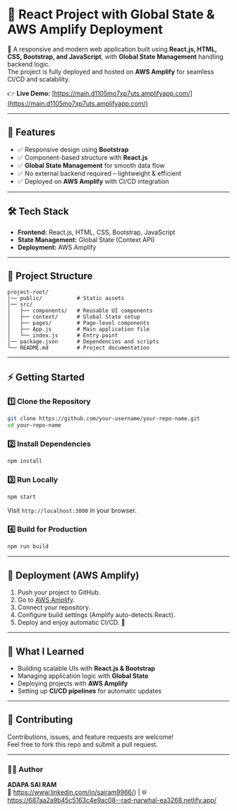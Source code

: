 # 🌟 React Project with Global State & AWS Amplify Deployment

🚀 A responsive and modern web application built using **React.js, HTML, CSS, Bootstrap, and JavaScript**, with **Global State Management** handling backend logic.  
The project is fully deployed and hosted on **AWS Amplify** for seamless CI/CD and scalability.  

👉 **Live Demo:** [https://main.d1105mo7xp7uts.amplifyapp.com/](https://main.d1105mo7xp7uts.amplifyapp.com/)

---

## 📌 Features
- ✅ Responsive design using **Bootstrap**
- ✅ Component-based structure with **React.js**
- ✅ **Global State Management** for smooth data flow
- ✅ No external backend required – lightweight & efficient
- ✅ Deployed on **AWS Amplify** with CI/CD integration

---

## 🛠️ Tech Stack
- **Frontend:** React.js, HTML, CSS, Bootstrap, JavaScript  
- **State Management:** Global State (Context API)  
- **Deployment:** AWS Amplify  

---

## 📂 Project Structure
```
project-root/
│── public/           # Static assets
│── src/              
│   ├── components/   # Reusable UI components
│   ├── context/      # Global State setup
│   ├── pages/        # Page-level components
│   ├── App.js        # Main application file
│   └── index.js      # Entry point
│── package.json      # Dependencies and scripts
└── README.md         # Project documentation
```

---

## ⚡ Getting Started

### 1️⃣ Clone the Repository
```bash
git clone https://github.com/your-username/your-repo-name.git
cd your-repo-name
```

### 2️⃣ Install Dependencies
```bash
npm install
```

### 3️⃣ Run Locally
```bash
npm start
```
Visit `http://localhost:3000` in your browser.

### 4️⃣ Build for Production
```bash
npm run build
```

---

## 🚀 Deployment (AWS Amplify)
1. Push your project to GitHub.  
2. Go to [AWS Amplify](https://aws.amazon.com/amplify/).  
3. Connect your repository.  
4. Configure build settings (Amplify auto-detects React).  
5. Deploy and enjoy automatic CI/CD. 🎉  

---

## 📖 What I Learned
- Building scalable UIs with **React.js & Bootstrap**  
- Managing application logic with **Global State**  
- Deploying projects with **AWS Amplify**  
- Setting up **CI/CD pipelines** for automatic updates  

---

## 🙌 Contributing
Contributions, issues, and feature requests are welcome!  
Feel free to fork this repo and submit a pull request.  

---

### 👨‍💻 Author
**ADAPA SAI RAM**  
🔗 https://www.linkedin.com/in/sairam9966/) | 🌐 https://687aa2a9b45c5163c4e9ac08--rad-narwhal-ea3268.netlify.app/
